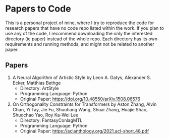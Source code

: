 # Papers to Code
This is a personal project of mine, where I try to reproduce the code for research papers that have no code repo listed within the work. If you plan to use any of the code, I recommend downloading the only the interested directory (ie paper) instead of the whole repo. Each directory has its own requirements and running methods, and might not be related to another paper.

## Papers
1) A Neural Algorithm of Artistic Style by Leon A. Gatys, Alexander S. Ecker, Matthias Bethge
   - Directory: ArtStyle
   - Programming Language: Python
   - Original Paper: https://doi.org/10.48550/arXiv.1508.06576 
2) On Orthogonality Constraints for Transformers by Aston Zhang, Alvin Chan, Yi Tay, Jie Fu, Shuohang Wang, Shuai Zhang, Huajie Shao, Shuochao Yao, Roy Ka-Wei Lee
   - Directory: FantasyConlagMTL
   - Programming Language: Python
   - Original Paper: https://aclanthology.org/2021.acl-short.48.pdf
